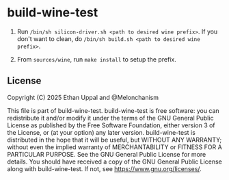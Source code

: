 # build-wine-test

1. Run `/bin/sh silicon-driver.sh <path to desired wine prefix>`.
    If you don't want to clean, do `/bin/sh build.sh <path to desired wine prefix>`.

2. From `sources/wine`, run `make install` to setup the prefix.

## License

Copyright (C) 2025 Ethan Uppal and @Melonchanism

This file is part of build-wine-test.
build-wine-test is free software: you can redistribute it and/or modify it under the terms of the GNU General Public License as published by the Free Software Foundation, either version 3 of the License, or (at your option) any later version.
build-wine-test is distributed in the hope that it will be useful, but WITHOUT ANY WARRANTY; without even the implied warranty of MERCHANTABILITY or FITNESS FOR A PARTICULAR PURPOSE. See the GNU General Public License for more details.
You should have received a copy of the GNU General Public License along with build-wine-test. If not, see <https://www.gnu.org/licenses/>.
